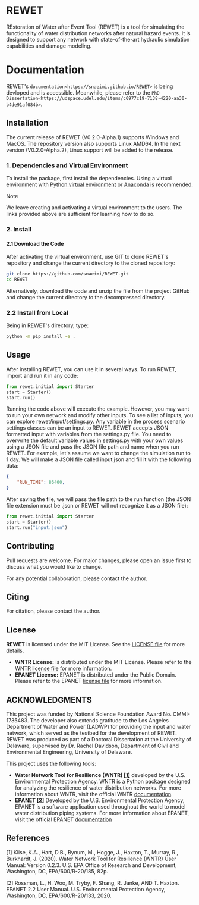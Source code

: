 # REWET

REstoration of Water after Event Tool (REWET) is a tool for simulating the functionality of water distribution networks after natural hazard events. It is designed to support any network with state-of-the-art hydraulic simulation capabilities and damage modeling.

# Documentation

REWET's `documentation<https://snaeimi.github.io/REWET>` is being devloped and is accessible. Meanwhile, please refer to the `PhD Dissertation<https://udspace.udel.edu/items/c0977c19-7138-4220-aa30-b4de91af084b>`.

## Installation

The current release of REWET (V0.2.0-Alpha.1) supports Windows and MacOS. The repository version also supports Linux AMD64. In the next version (V0.2.0-Alpha.2), Linux support will be added to the release.

### 1. Dependencies and Virtual Environment

To install the package, first install the dependencies. Using a virtual environment with [Python virtual environment](https://docs.python.org/3/library/venv.html) or [Anaconda](https://www.anaconda.com) is recommended.

> [!NOTE]
> We leave creating and activating a virtual environment to the users. The links provided above are sufficient for learning how to do so.

### 2. Install

#### 2.1 Download the Code

After activating the virtual environment, use GIT to clone REWET's repository and change the current directory to the cloned repository:

```bash
git clone https://github.com/snaeimi/REWET.git
cd REWET

```
Alternatively, download the code and unzip the file from the project GitHub and change the current directory to the decompressed directory.

### 2.2 Install from Local

Being in REWET's directory, type:

```bash
python -m pip install -e .
```

## Usage

After installing REWET, you can use it in several ways. To run REWET, import and run it in any code:

```python
from rewet.initial import Starter
start = Starter()
start.run()
```

Running the code above will execute the example. However, you may want to run your own network and modify other inputs. To see a list of inputs, you can explore rewet/input/settings.py. Any variable in the process scenario settings classes can be an input to REWET. REWET accepts JSON formatted input with variables from the settings.py file. You need to overwrite the default variable values in settings.py with your own values using a JSON file and pass the JSON file path and name when you run REWET. For example, let's assume we want to change the simulation run to 1 day. We will make a JSON file called input.json and fill it with the following data:

```json
{
    "RUN_TIME": 86400,
}
```

After saving the file, we will pass the file path to the run function (the JSON file extension must be .json or REWET will not recognize it as a JSON file):

```python
from rewet.initial import Starter
start = Starter()
start.run("input.json")
```

## Contributing

Pull requests are welcome. For major changes, please open an issue first to discuss what you would like to change.

For any potential collaboration, please contact the author.

## Citing

For citation, please contact the author.

## License

**REWET** is licensed under the MIT License. See the [LICENSE file](https://raw.githubusercontent.com/snaeimi/REWET/main/LICENSE) for more details.

* **WNTR License:** is distributed under the MIT License. Please refer to the WNTR [license file](https://github.com/USEPA/WNTR/blob/main/LICENSE.md) for more information.
* **EPANET License:** EPANET is distributed under the Public Domain. Please refer to the EPANET [license file](https://raw.githubusercontent.com/USEPA/EPANET2.2/master/SRC_engines/LICENSE) for more information.

## ACKNOWLEDGMENTS

This project was funded by National Science Foundation Award No. CMMI-1735483. The developer also extends gratitude to the Los Angeles Department of Water and Power (LADWP) for providing the input and water network, which served as the testbed for the development of REWET. REWET was produced as part of a Doctoral Dissertation at the University of Delaware, supervised by Dr. Rachel Davidson, Department of Civil and Environmental Engineering, University of Delaware.

This project uses the following tools:
* **Water Network Tool for Resilience (WNTR) [[1]](#1)** developed by the U.S. Environmental Protection Agency. WNTR is a Python package designed for analyzing the resilience of water distribution networks. For more information about WNTR, visit the official WNTR [documentation](https://usepa.github.io/WNTR/).
* **EPANET [[2]](#2)** Developed by the U.S. Environmental Protection Agency, EPANET is a software application used throughout the world to model water distribution piping systems. For more information about EPANET, visit the official EPANET [documentation](https://www.epa.gov/water-research/epanet)


## References
<a id="1">[1]</a>
Klise, K.A., Hart, D.B., Bynum, M., Hogge, J., Haxton, T., Murray, R., Burkhardt, J. (2020). Water Network Tool for Resilience (WNTR) User Manual: Version 0.2.3. U.S. EPA Office of Research and Development, Washington, DC, EPA/600/R-20/185, 82p.

<a id="2">[2]</a>
Rossman, L., H. Woo, M. Tryby, F. Shang, R. Janke, AND T. Haxton. EPANET 2.2 User Manual. U.S. Environmental Protection Agency, Washington, DC, EPA/600/R-20/133, 2020.